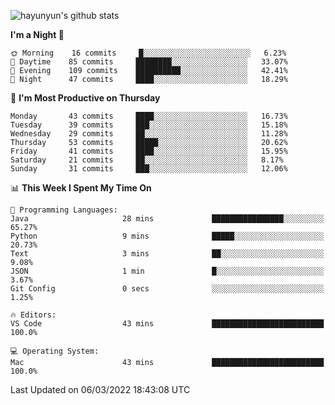 
![hayunyun's github stats](https://github-readme-stats.vercel.app/api?username=hayunyun&show_icons=true)


<!--START_SECTION:waka-->
**I'm a Night 🦉** 

```text
🌞 Morning    16 commits     █░░░░░░░░░░░░░░░░░░░░░░░░   6.23% 
🌆 Daytime    85 commits     ████████░░░░░░░░░░░░░░░░░   33.07% 
🌃 Evening    109 commits    ██████████░░░░░░░░░░░░░░░   42.41% 
🌙 Night      47 commits     ████░░░░░░░░░░░░░░░░░░░░░   18.29%

```
📅 **I'm Most Productive on Thursday** 

```text
Monday       43 commits     ████░░░░░░░░░░░░░░░░░░░░░   16.73% 
Tuesday      39 commits     ███░░░░░░░░░░░░░░░░░░░░░░   15.18% 
Wednesday    29 commits     ██░░░░░░░░░░░░░░░░░░░░░░░   11.28% 
Thursday     53 commits     █████░░░░░░░░░░░░░░░░░░░░   20.62% 
Friday       41 commits     ████░░░░░░░░░░░░░░░░░░░░░   15.95% 
Saturday     21 commits     ██░░░░░░░░░░░░░░░░░░░░░░░   8.17% 
Sunday       31 commits     ███░░░░░░░░░░░░░░░░░░░░░░   12.06%

```


📊 **This Week I Spent My Time On** 

```text
💬 Programming Languages: 
Java                     28 mins             ████████████████░░░░░░░░░   65.27% 
Python                   9 mins              █████░░░░░░░░░░░░░░░░░░░░   20.73% 
Text                     3 mins              ██░░░░░░░░░░░░░░░░░░░░░░░   9.08% 
JSON                     1 min               █░░░░░░░░░░░░░░░░░░░░░░░░   3.67% 
Git Config               0 secs              ░░░░░░░░░░░░░░░░░░░░░░░░░   1.25%

🔥 Editors: 
VS Code                  43 mins             █████████████████████████   100.0%

💻 Operating System: 
Mac                      43 mins             █████████████████████████   100.0%

```


 Last Updated on 06/03/2022 18:43:08 UTC
<!--END_SECTION:waka-->

<!--
**hayunyun/hayunyun** is a ✨ _special_ ✨ repository because its `README.md` (this file) appears on your GitHub profile.

Here are some ideas to get you started:

- 🔭 I’m currently working on ...
- 🌱 I’m currently learning ...
- 👯 I’m looking to collaborate on ...
- 🤔 I’m looking for help with ...
- 💬 Ask me about ...
- 📫 How to reach me: ...
- 😄 Pronouns: ...
- ⚡ Fun fact: ...
-->
